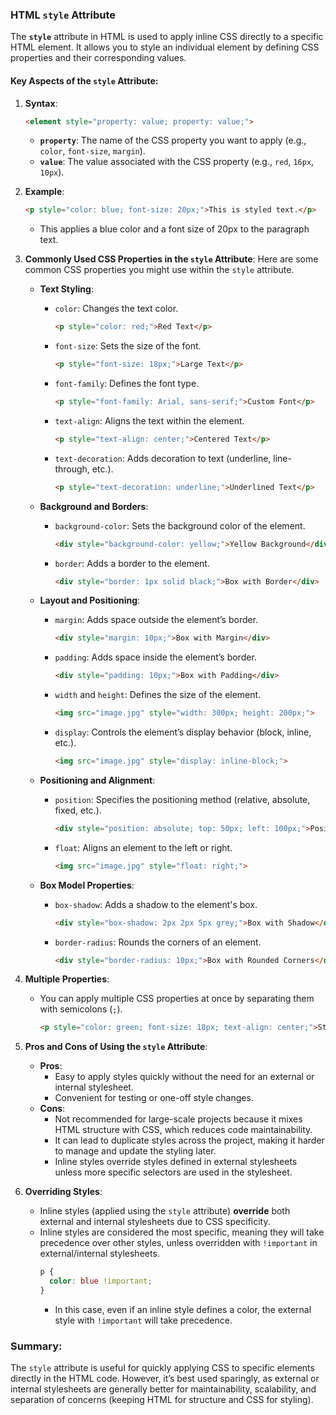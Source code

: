 ### HTML `style` Attribute

The **`style`** attribute in HTML is used to apply inline CSS directly to a specific HTML element. It allows you to style an individual element by defining CSS properties and their corresponding values.

#### Key Aspects of the `style` Attribute:

1. **Syntax**:
   ```html
   <element style="property: value; property: value;">
   ```
   - **`property`**: The name of the CSS property you want to apply (e.g., `color`, `font-size`, `margin`).
   - **`value`**: The value associated with the CSS property (e.g., `red`, `16px`, `10px`).

2. **Example**:
   ```html
   <p style="color: blue; font-size: 20px;">This is styled text.</p>
   ```
   - This applies a blue color and a font size of 20px to the paragraph text.

3. **Commonly Used CSS Properties in the `style` Attribute**:
   Here are some common CSS properties you might use within the `style` attribute.

   - **Text Styling**:
     - `color`: Changes the text color.
       ```html
       <p style="color: red;">Red Text</p>
       ```
     - `font-size`: Sets the size of the font.
       ```html
       <p style="font-size: 18px;">Large Text</p>
       ```
     - `font-family`: Defines the font type.
       ```html
       <p style="font-family: Arial, sans-serif;">Custom Font</p>
       ```
     - `text-align`: Aligns the text within the element.
       ```html
       <p style="text-align: center;">Centered Text</p>
       ```
     - `text-decoration`: Adds decoration to text (underline, line-through, etc.).
       ```html
       <p style="text-decoration: underline;">Underlined Text</p>
       ```

   - **Background and Borders**:
     - `background-color`: Sets the background color of the element.
       ```html
       <div style="background-color: yellow;">Yellow Background</div>
       ```
     - `border`: Adds a border to the element.
       ```html
       <div style="border: 1px solid black;">Box with Border</div>
       ```

   - **Layout and Positioning**:
     - `margin`: Adds space outside the element’s border.
       ```html
       <div style="margin: 10px;">Box with Margin</div>
       ```
     - `padding`: Adds space inside the element’s border.
       ```html
       <div style="padding: 10px;">Box with Padding</div>
       ```
     - `width` and `height`: Defines the size of the element.
       ```html
       <img src="image.jpg" style="width: 300px; height: 200px;">
       ```
     - `display`: Controls the element’s display behavior (block, inline, etc.).
       ```html
       <img src="image.jpg" style="display: inline-block;">
       ```

   - **Positioning and Alignment**:
     - `position`: Specifies the positioning method (relative, absolute, fixed, etc.).
       ```html
       <div style="position: absolute; top: 50px; left: 100px;">Positioned Element</div>
       ```
     - `float`: Aligns an element to the left or right.
       ```html
       <img src="image.jpg" style="float: right;">
       ```

   - **Box Model Properties**:
     - `box-shadow`: Adds a shadow to the element's box.
       ```html
       <div style="box-shadow: 2px 2px 5px grey;">Box with Shadow</div>
       ```
     - `border-radius`: Rounds the corners of an element.
       ```html
       <div style="border-radius: 10px;">Box with Rounded Corners</div>
       ```

4. **Multiple Properties**:
   - You can apply multiple CSS properties at once by separating them with semicolons (`;`).
     ```html
     <p style="color: green; font-size: 18px; text-align: center;">Styled Text</p>
     ```

5. **Pros and Cons of Using the `style` Attribute**:
   - **Pros**:
     - Easy to apply styles quickly without the need for an external or internal stylesheet.
     - Convenient for testing or one-off style changes.
   - **Cons**:
     - Not recommended for large-scale projects because it mixes HTML structure with CSS, which reduces code maintainability.
     - It can lead to duplicate styles across the project, making it harder to manage and update the styling later.
     - Inline styles override styles defined in external stylesheets unless more specific selectors are used in the stylesheet.

6. **Overriding Styles**:
   - Inline styles (applied using the `style` attribute) **override** both external and internal stylesheets due to CSS specificity.
   - Inline styles are considered the most specific, meaning they will take precedence over other styles, unless overridden with `!important` in external/internal stylesheets.
     ```css
     p {
       color: blue !important;
     }
     ```
     - In this case, even if an inline style defines a color, the external style with `!important` will take precedence.

### Summary:
The `style` attribute is useful for quickly applying CSS to specific elements directly in the HTML code. However, it’s best used sparingly, as external or internal stylesheets are generally better for maintainability, scalability, and separation of concerns (keeping HTML for structure and CSS for styling).
